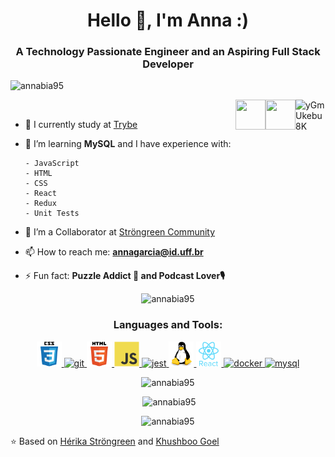 <h1 align="center">Hello 👋, I'm Anna :)</h1>
<h3 align="center">A Technology Passionate Engineer and an Aspiring Full Stack Developer</h3>

<p align="left"> <img src="https://komarev.com/ghpvc/?username=annabia95&label=Profile%20views&color=0e75b6&style=flat" alt="annabia95" /> </p>
<a href="https://discord.gg/yGmUkebu8K" target="blank"><img align="right" src="https://raw.githubusercontent.com/rahuldkjain/github-profile-readme-generator/master/src/images/icons/Social/discord.svg" alt="yGmUkebu8K" height="48" width="48" />
</a>
<a href="https://www.linkedin.com/in/anna-beatriz-trajano-de-sá/" target="_blank"> <img align="right" src="https://i.ibb.co/Kx2GSrT/linkedin.png" width="48px" height="48px"></a> <a href="https://www.instagram.com/annabiatrajano/" target="_blank"> <img align="right" src="https://cdn.icon-icons.com/icons2/1211/PNG/512/1491579602-yumminkysocialmedia36_83067.png" width="48px" height="48px"></a> <br /> 


- 🔭 I currently study at [Trybe](https://www.betrybe.com/)

- 🌱 I’m learning **MySQL** and I have experience with:

      - JavaScript
      - HTML
      - CSS
      - React
      - Redux
      - Unit Tests

- 👯 I’m a Collaborator at [Ströngreen Community](https://discord.gg/yGmUkebu8K)

- 📫 How to reach me: **annagarcia@id.uff.br**

- ⚡ Fun fact: **Puzzle Addict 🧩 and Podcast Lover🎙**

<p align="center" >
      <img src="https://i.postimg.cc/Tw9rDpQ4/Captura-de-tela-de-2021-11-18-22-26-27.png" alt="annabia95" width="250" height="300"/>
</p>

<h3 align="center">Languages and Tools:</h3>
<p align="center"> <a href="https://www.w3schools.com/css/" target="_blank" rel="noreferrer"> <img src="https://raw.githubusercontent.com/devicons/devicon/master/icons/css3/css3-original-wordmark.svg" alt="css3" width="40" height="40"/> </a> <a href="https://git-scm.com/" target="_blank" rel="noreferrer"> <img src="https://www.vectorlogo.zone/logos/git-scm/git-scm-icon.svg" alt="git" width="40" height="40"/> </a> <a href="https://www.w3.org/html/" target="_blank" rel="noreferrer"> <img src="https://raw.githubusercontent.com/devicons/devicon/master/icons/html5/html5-original-wordmark.svg" alt="html5" width="40" height="40"/> </a> <a href="https://developer.mozilla.org/en-US/docs/Web/JavaScript" target="_blank" rel="noreferrer"> <img src="https://raw.githubusercontent.com/devicons/devicon/master/icons/javascript/javascript-original.svg" alt="javascript" width="40" height="40"/> </a> <a href="https://jestjs.io" target="_blank" rel="noreferrer"> <img src="https://www.vectorlogo.zone/logos/jestjsio/jestjsio-icon.svg" alt="jest" width="40" height="40"/> </a> <a href="https://www.linux.org/" target="_blank" rel="noreferrer"> <img src="https://raw.githubusercontent.com/devicons/devicon/master/icons/linux/linux-original.svg" alt="linux" width="40" height="40"/> </a> <a href="https://reactjs.org/" target="_blank" rel="noreferrer"> <img src="https://raw.githubusercontent.com/devicons/devicon/master/icons/react/react-original-wordmark.svg" alt="react" width="40" height="40"/> </a> 
<a href="http://www1.perfumes.incolume.com.br/2017/01/docker-como-criar-uma-imagem-docker.html" target="_blank" rel="noreferrer"> <img src="https://4.bp.blogspot.com/-ElHOWTsMmu0/WICr4BM0ArI/AAAAAAAAscQ/G8hPehhiJkoKCa-Sc6QPW-TxWD52Y08ZgCPcB/s1600/docker-logo1.png" alt="docker" width="40" height="40"/> </a>
<a href="https://marcas-logos.net/mysql-logo/" target="_blank" rel="noreferrer"> <img src="https://logodownload.org/wp-content/uploads/2016/10/mysql-logo.png" alt="mysql" width="50" height="40"/> </a>
</p>

<p align="center" >
      <img src="https://github-readme-stats.vercel.app/api/top-langs/?username=annabia95&layout=compact&theme=tokyonight" alt="annabia95" />
</p>

<p align="center" >&nbsp;<img src="https://github-readme-stats.vercel.app/api?username=annabia95&show_icons=true&locale=en&theme=tokyonight" alt="annabia95" /></p>

<p align="center" ><img src="https://github-readme-streak-stats.herokuapp.com/?user=annabia95&theme=tokyonight" alt="annabia95" /></p>



⭐️ Based on [Hérika Ströngreen](https://github.com/Strongreen) and [Khushboo Goel](https://github.com/KhushbooGoel01)

